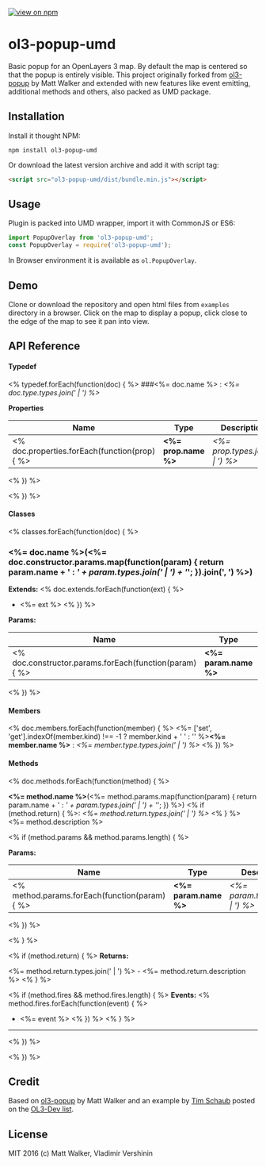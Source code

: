 [![view on npm](http://img.shields.io/npm/v/ol3-popup-umd.svg)](https://www.npmjs.org/package/ol3-popup-umd)

# ol3-popup-umd

Basic popup for an OpenLayers 3 map. By default the map is centered so that the popup is entirely visible.
This project originally forked from [ol3-popup](https://github.com/walkermatt/ol3-popup) by Matt Walker
and extended with new features like event emitting, additional methods and others, also packed as UMD package. 

## Installation

Install it thought NPM:

```shell
npm install ol3-popup-umd
```

Or download the latest version archive and add it with script tag:

```html
<script src="ol3-popup-umd/dist/bundle.min.js"></script>
```

## Usage

Plugin is packed into UMD wrapper, import it with CommonJS or ES6:

```js
import PopupOverlay from 'ol3-popup-umd';
const PopupOverlay = require('ol3-popup-umd');
```

In Browser environment it is available as `ol.PopupOverlay`.

## Demo

Clone or download the repository and open html files from `examples` directory in a browser.
Click on the map to display a popup, click close to the edge of the map to see it pan into view.

## API Reference

#### Typedef

<% typedef.forEach(function(doc) { %> 
###<%= doc.name %> : *<%= doc.type.types.join(' &#124; ') %>*

**Properties**

| Name | Type | Description | 
|------|------|-------------| 
<% doc.properties.forEach(function(prop) { %>| **<%= prop.name %>** | *<%= prop.types.join(' &#124; ') %>* | <%= prop.description %> |
<% }) %>

<% }) %>

#### Classes

<% classes.forEach(function(doc) { %> 

### <%= doc.name %>(<%= doc.constructor.params.map(function(param) { return param.name + ' : *' + param.types.join(' &#124; ') + '*'; }).join(', ') %>)
**Extends:**
<% doc.extends.forEach(function(ext) { %>
- <%= ext %>
<% }) %>

**Params:**

| Name | Type | Description | 
|------|------|-------------|
<% doc.constructor.params.forEach(function(param) { %>| **<%= param.name %>** | *<%= param.types.join(' &#124; ') %>* | <%= param.description %> |
<% }) %>

#### Members
<% doc.members.forEach(function(member) { %>
<%= ['set', 'get'].indexOf(member.kind) !== -1 ? member.kind + ' ' : '' %>**<%= member.name  %>** : *<%= member.type.types.join(' &#124; ') %>*
<% }) %>

#### Methods
<% doc.methods.forEach(function(method) { %>

**<%= method.name %>**(<%= method.params.map(function(param) { return param.name + ' : *' + param.types.join(' &#124; ') + '*'; }) %>) <% if (method.return) { %>: *<%= method.return.types.join(' &#124; ') %>* <% } %>
<%= method.description %>

<% if (method.params && method.params.length) { %>

**Params:**

| Name | Type | Description | 
|------|------|-------------|
<% method.params.forEach(function(param) { %>| **<%= param.name %>** | *<%= param.types.join(' &#124; ') %>* | <%= param.description %> |
<% }) %>

<% } %>

<% if (method.return) { %>
**Returns:**

<%= method.return.types.join(' &#124; ') %> - <%= method.return.description %>
<% } %>

<% if (method.fires && method.fires.length) { %>
**Events:**
<% method.fires.forEach(function(event) { %>
- <%= event %>
<% }) %>
<% } %>
--------- 
<% }) %>

<% }) %>

## Credit

Based on [ol3-popup](https://github.com/walkermatt/ol3-popup) by Matt Walker and
an example by [Tim Schaub](https://github.com/tschaub) posted on the [OL3-Dev list](https://groups.google.com/forum/#!forum/ol3-dev).

## License

MIT 2016 (c) Matt Walker, Vladimir Vershinin
